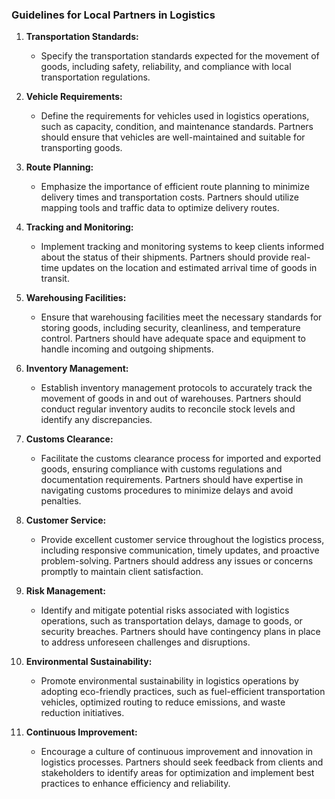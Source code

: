 ### Guidelines for Local Partners in Logistics

1. **Transportation Standards:**

   - Specify the transportation standards expected for the movement of goods, including safety, reliability, and compliance with local transportation regulations.

2. **Vehicle Requirements:**

   - Define the requirements for vehicles used in logistics operations, such as capacity, condition, and maintenance standards. Partners should ensure that vehicles are well-maintained and suitable for transporting goods.

3. **Route Planning:**

   - Emphasize the importance of efficient route planning to minimize delivery times and transportation costs. Partners should utilize mapping tools and traffic data to optimize delivery routes.

4. **Tracking and Monitoring:**

   - Implement tracking and monitoring systems to keep clients informed about the status of their shipments. Partners should provide real-time updates on the location and estimated arrival time of goods in transit.

5. **Warehousing Facilities:**

   - Ensure that warehousing facilities meet the necessary standards for storing goods, including security, cleanliness, and temperature control. Partners should have adequate space and equipment to handle incoming and outgoing shipments.

6. **Inventory Management:**

   - Establish inventory management protocols to accurately track the movement of goods in and out of warehouses. Partners should conduct regular inventory audits to reconcile stock levels and identify any discrepancies.

7. **Customs Clearance:**

   - Facilitate the customs clearance process for imported and exported goods, ensuring compliance with customs regulations and documentation requirements. Partners should have expertise in navigating customs procedures to minimize delays and avoid penalties.

8. **Customer Service:**

   - Provide excellent customer service throughout the logistics process, including responsive communication, timely updates, and proactive problem-solving. Partners should address any issues or concerns promptly to maintain client satisfaction.

9. **Risk Management:**

   - Identify and mitigate potential risks associated with logistics operations, such as transportation delays, damage to goods, or security breaches. Partners should have contingency plans in place to address unforeseen challenges and disruptions.

10. **Environmental Sustainability:**

    - Promote environmental sustainability in logistics operations by adopting eco-friendly practices, such as fuel-efficient transportation vehicles, optimized routing to reduce emissions, and waste reduction initiatives.

11. **Continuous Improvement:**
    - Encourage a culture of continuous improvement and innovation in logistics processes. Partners should seek feedback from clients and stakeholders to identify areas for optimization and implement best practices to enhance efficiency and reliability.
